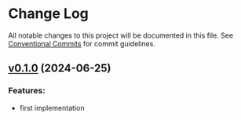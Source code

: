 # Change Log

All notable changes to this project will be documented in this file.
See [Conventional Commits](Https://conventionalcommits.org) for commit guidelines.

<!-- changelog -->

## [v0.1.0](https://github.com/zoonect-oss/ash_uuid_v7/compare/v0.1.0...v0.1.0) (2024-06-25)




### Features:

* first implementation

